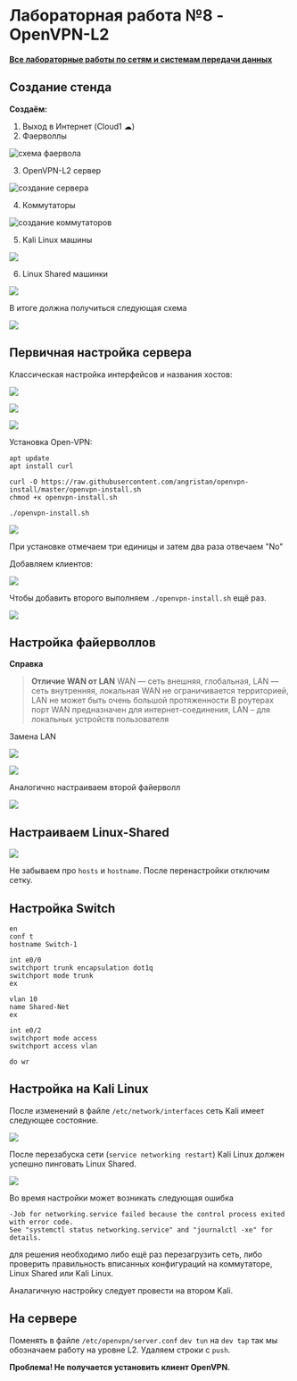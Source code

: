 # Лабораторная работа №8 - OpenVPN-L2

[**Все лабораторные работы по сетям и системам передачи данных**](./README.md)

## Создание стенда

**Создаём:**
1. Выход в Интернет (Cloud1 ☁)
2. Фаерволлы

![схема фаервола](./image/nets2-8-1.png)

3. OpenVPN-L2 сервер

![создание сервера](./image/nets2-8-2.png)

4. Коммутаторы

![создание коммутаторов](./image/nets2-8-3.png)

5. Kali Linux машины

![](./image/nets2-8-4.png)

6. Linux Shared машинки

![](./image/nets2-8-5.png)

В итоге должна получиться следующая схема

![](./image/nets2-8-6.png)

## Первичная настройка сервера

Классическая настройка интерфейсов и названия хостов:

![](./image/nets2-8-7.png)

![](./image/nets2-8-8.png)

![](./image/nets2-8-9.png)

Установка Open-VPN:

```
apt update
apt install curl

curl -O https://raw.githubusercontent.com/angristan/openvpn-install/master/openvpn-install.sh
chmod +x openvpn-install.sh

./openvpn-install.sh
```

![](./image/nets2-8-10.png)

При установке отмечаем три единицы и затем два раза отвечаем "No"

Добавляем клиентов:

![](./image/nets2-8-11.png)

Чтобы добавить второго выполняем `./openvpn-install.sh` ещё раз.

![](./image/nets2-8-12.png)

## Настройка файерволлов

**Справка**

> **Отличие WAN от LAN**
> WAN — сеть внешняя, глобальная, LAN — сеть внутренняя, локальная
> WAN не ограничивается территорией, LAN не может быть очень большой протяженности
> В роутерах порт WAN предназначен для интернет-соединения, LAN – для локальных устройств пользователя

Замена LAN

![](./image/nets2-8-13.png)

![](./image/nets2-8-14.png)

Аналогично настраиваем второй файерволл

![](./image/nets2-8-15.png)

## Настраиваем Linux-Shared

![](./image/nets2-8-16.png)

Не забываем про `hosts` и `hostname`. После перенастройки отключим сетку.

## Настройка Switch

```
en
conf t
hostname Switch-1

int e0/0
switchport trunk encapsulation dot1q
switchport mode trunk
ex

vlan 10
name Shared-Net
ex

int e0/2
switchport mode access
switchport access vlan 

do wr
```

## Настройка на Kali Linux

После изменений в файле `/etc/network/interfaces` сеть Kali имеет следующее состояние.

![](./image/nets2-8-17.png)

После перезабуска сети (`service networking restart`) Kali Linux должен успешно пинговать Linux Shared.

![](./image/nets2-8-18.png)

Во время настройки может возникать следующая ошибка

```
-Job for networking.service failed because the control process exited with error code. 
See "systemctl status networking.service" and "journalctl -xe" for details.
```

для решения необходимо либо ещё раз перезагрузить сеть, либо проверить правильность вписанных конфигураций на коммутаторе, Linux Shared или Kali Linux.

Аналагичную настройку следует провести на втором Kali.

## На сервере

Поменять в файле `/etc/openvpn/server.conf` `dev tun` на `dev tap` так мы обозначаем работу на уровне L2. Удаляем строки с `push`.

**Проблема! Не получается установить клиент OpenVPN.**